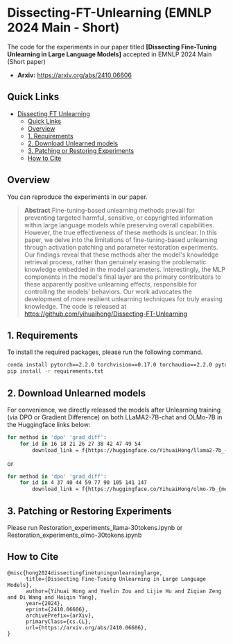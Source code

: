 # Dissecting-FT-Unlearning (EMNLP 2024 Main - Short)

The code for the experiments in our paper titled **[Dissecting Fine-Tuning Unlearning in Large Language Models]** accepted in EMNLP 2024 Main (Short paper)

* **Arxiv:** https://arxiv.org/abs/2410.06606




## Quick Links
- [Dissecting FT Unlearning](#Dissecting-FT-Unlearning)
  - [Quick Links](#quick-links)
  - [Overview](#overview)
  - [1. Requirements](#1-requirements)
  - [2. Download Unlearned models](#2-Download-Unlearned-models)
  - [3. Patching or Restoring Experiments](#3-Patching-or-Restoring-Experiments)
  - [How to Cite](#how-to-cite)

## Overview
You can reproduce the experiments in our paper.

> **Abstract**
> Fine-tuning-based unlearning methods prevail for preventing targeted harmful, sensitive, or copyrighted information within large language models while preserving overall capabilities. However, the true effectiveness of these methods is unclear.  In this paper, we delve into the limitations of fine-tuning-based unlearning through activation patching and parameter restoration experiments. Our findings reveal that these methods alter the model's knowledge retrieval process, rather than genuinely erasing the problematic knowledge embedded in the model parameters. Interestingly, the MLP components in the model's final layer are the primary contributors to these apparently positive unlearning effects, responsible for controlling the models' behaviors. Our work advocates the development of more resilient unlearning techniques for truly erasing knowledge. The code is released at https://github.com/yihuaihong/Dissecting-FT-Unlearning


## 1. Requirements
To install the required packages, please run the following command.
```sh
conda install pytorch==2.2.0 torchvision==0.17.0 torchaudio==2.2.0 pytorch-cuda=11.8 -c pytorch -c nvidia
pip install -r requirements.txt
```

## 2. Download Unlearned models 

For convenience, we directly released the models after Unlearning training (via DPO or Gradient Difference) on both LLaMA2-7B-chat and OLMo-7B in the Huggingface links below:

```sh
for method in 'dpo' 'grad_diff':
    for id in 16 18 21 26 27 38 42 47 49 54
        download_link = f{https://huggingface.co/YihuaiHong/llama2-7b_{method}_unlearn_on_id_{id}_concept}
```

or

```sh
for method in 'dpo' 'grad_diff':
    for id in 4 37 40 44 59 77 90 105 141 147
        download_link = f{https://huggingface.co/YihuaiHong/olmo-7b_{method}_unlearn_on_id_{id}_concept}
```


## 3. Patching or Restoring Experiments

Please run Restoration_experiments_llama-30tokens.ipynb or Restoration_experiments_olmo-30tokens.ipynb



## How to Cite
```
@misc{hong2024dissectingfinetuningunlearninglarge,
      title={Dissecting Fine-Tuning Unlearning in Large Language Models}, 
      author={Yihuai Hong and Yuelin Zou and Lijie Hu and Ziqian Zeng and Di Wang and Haiqin Yang},
      year={2024},
      eprint={2410.06606},
      archivePrefix={arXiv},
      primaryClass={cs.CL},
      url={https://arxiv.org/abs/2410.06606}, 
}
```
